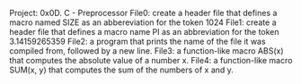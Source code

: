 Project: 0x0D. C - Preprocessor
File0: create a header file that defines a macro named SIZE as an
abbereviation for the token 1024
File1: create a header file that defines a macro name PI as an
abbreviation for the token 3.14159265359
File2: a program that prints the name of the file it was compiled from,
followed by a new line.
File3: a function-like macro ABS(x) that computes the absolute value of
a number x.
File4: a function-like macro SUM(x, y) that computes the sum of the
numbers of x and y.
